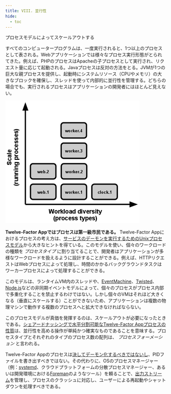 ```yaml
---
title: VIII. 並行性
hide:
  - toc
---
```

プロセスモデルによってスケールアウトする

すべてのコンピュータープログラムは、一度実行されると、1つ以上のプロセスとして表される。Webアプリケーションでは様々なプロセス実行形態がとられてきた。例えば、PHPのプロセスはApacheの子プロセスとして実行され、リクエスト量に応じて起動される。Javaプロセスは反対の方法をとる。JVMが1つの巨大な親プロセスを提供し、起動時にシステムリソース（CPUやメモリ）の大きなブロックを確保し、スレッドを使って内部的に並行性を管理する。どちらの場合でも、実行されるプロセスはアプリケーションの開発者にはほとんど見えない。

![スケールは実行されるプロセスの数として表現され、ワークロードの種類はプロセスタイプとして表現される。](images/process-types.png)

**Twelve-Factor Appではプロセスは第一級市民である。** Twelve-Factor Appにおけるプロセスの考え方は、[サービスのデーモンを実行するためのUnixプロセスモデル](https://adam.herokuapp.com/past/2011/5/9/applying_the_unix_process_model_to_web_apps/)から大きなヒントを得ている。このモデルを使い、個々のワークロードの種類を *プロセスタイプ* に割り当てることで、開発者はアプリケーションが多様なワークロードを扱えるように設計することができる。例えば、HTTPリクエストはWebプロセスによって処理し、時間のかかるバックグラウンドタスクはワーカープロセスによって処理することができる。

このモデルは、ランタイムVM内のスレッドや、[EventMachine](https://github.com/eventmachine/eventmachine)、[Twisted](http://twistedmatrix.com/trac/)、[Node.js](http://nodejs.org/)などの非同期イベントモデルによって、個々のプロセスがプロセス内部で多重化することを禁止するわけではない。しかし個々のVMはそれほど大きくなる（垂直にスケールする）ことができないため、アプリケーションは複数の物理マシンで動作する複数のプロセスへと拡大できなければならない。

このプロセスモデルが真価を発揮するのは、スケールアウトが必要になったときである。[シェアードナッシングで水平分割可能なTwelve-Factor Appプロセスの性質](./processes.md)は、並行性を高める操作が単純かつ確実なものであることを意味する。プロセスタイプとそれぞれのタイプのプロセス数の配列は、 *プロセスフォーメーション* と言われる。

Twelve-Factor Appのプロセスは[決してデーモン化するべきではないし](http://dustin.github.com/2010/02/28/running-processes.html)、PIDファイルを書き出すべきではない。その代わりに、OSのプロセスマネージャー（例：[systemd](https://www.freedesktop.org/wiki/Software/systemd/)、クラウドプラットフォームの分散プロセスマネージャー、あるいは開発環境における[Foreman](http://blog.daviddollar.org/2011/05/06/introducing-foreman.html)のようなツール）を頼ることで、[出力ストリーム](./logs.md)を管理し、プロセスのクラッシュに対応し、ユーザーによる再起動やシャットダウンを処理すべきである。
